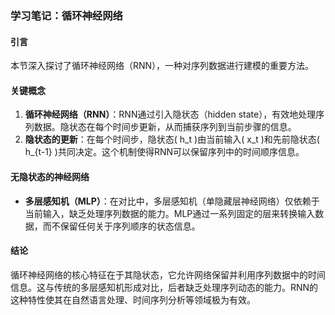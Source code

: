 ### 学习笔记：循环神经网络

#### 引言
本节深入探讨了循环神经网络（RNN），一种对序列数据进行建模的重要方法。

#### 关键概念
1. **循环神经网络（RNN）**：RNN通过引入隐状态（hidden state），有效地处理序列数据。隐状态在每个时间步更新，从而捕获序列到当前步骤的信息。
2. **隐状态的更新**：在每个时间步，隐状态\( h_t \)由当前输入\( x_t \)和先前隐状态\( h_{t-1} \)共同决定。这个机制使得RNN可以保留序列中的时间顺序信息。

#### 无隐状态的神经网络
- **多层感知机（MLP）**：在对比中，多层感知机（单隐藏层神经网络）仅依赖于当前输入，缺乏处理序列数据的能力。MLP通过一系列固定的层来转换输入数据，而不保留任何关于序列顺序的状态信息。

#### 结论
循环神经网络的核心特征在于其隐状态，它允许网络保留并利用序列数据中的时间信息。这与传统的多层感知机形成对比，后者缺乏处理序列动态的能力。RNN的这种特性使其在自然语言处理、时间序列分析等领域极为有效。